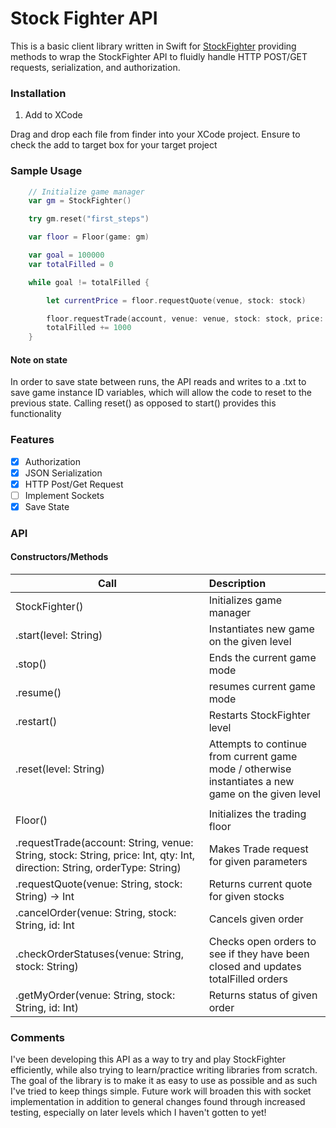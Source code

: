 # Stock Fighter API #

This is a basic client library written in Swift for [StockFighter](https://www.stockfighter.io/ui/account) providing methods to wrap the StockFighter API to fluidly handle HTTP POST/GET requests, serialization, and authorization.

### Installation ###
1. Add to XCode

Drag and drop each file from finder into your XCode project. Ensure to check the add to target box for your target project

### Sample Usage ###
```swift
    // Initialize game manager
    var gm = StockFighter()

    try gm.reset("first_steps")

    var floor = Floor(game: gm)

    var goal = 100000
    var totalFilled = 0

    while goal != totalFilled {

        let currentPrice = floor.requestQuote(venue, stock: stock)

        floor.requestTrade(account, venue: venue, stock: stock, price: currentPrice, qty: 1000, direction: "Buy", orderType: "Market")
        totalFilled += 1000
    }
```
#### Note on state ####

In order to save state between runs, the API reads and writes to a .txt to save game instance ID variables, which will allow the code to reset to the previous state. Calling reset() as opposed to start() provides this functionality

### Features ###
- [x] Authorization
- [x] JSON Serialization
- [x] HTTP Post/Get Request
- [ ] Implement Sockets
- [x] Save State

### API ###

#### Constructors/Methods ####

| Call        | Description        
| ------------- |:-------------|
|StockFighter()| Initializes game manager |
|.start(level: String)| Instantiates new game on the given level |
|.stop()| Ends the current game mode |
|.resume()| resumes current game mode|
|.restart()| Restarts StockFighter level|
|.reset(level: String)| Attempts to continue from current game mode / otherwise instantiates a new game on the given level|
|||
|Floor()| Initializes the trading floor  |
| .requestTrade(account: String, venue: String, stock: String, price: Int, qty: Int, direction: String, orderType: String) | Makes Trade request for given parameters|
|.requestQuote(venue: String, stock: String) -> Int | Returns current quote for given stocks|
|.cancelOrder(venue: String, stock: String, id: Int | Cancels given order|
|.checkOrderStatuses(venue: String, stock: String) | Checks open orders to see if they have been closed and updates totalFilled orders |
|.getMyOrder(venue: String, stock: String, id: Int) | Returns status of given order|


### Comments ###

I've been developing this API as a way to try and play StockFighter efficiently, while also trying to learn/practice writing libraries from scratch. The goal of the library is to make it as easy to use as possible and as such I've tried to keep things simple. Future work will broaden this with socket implementation in addition to general changes found through increased testing, especially on later levels which I haven't gotten to yet!
